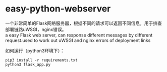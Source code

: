# easy-python-webserver
一个非常简单的Flask网络服务器，根据不同的请求可以返回不同信息，用于排查部署链路uWSGI，nginx错误。  
a easy Flask web server, can response different messages by different request.used to work out uWSGI and nginx errors of deployment links  

如何运行（python3环境下）：
```
pip3 install -r requirements.txt
python3 flask_app.py
```

